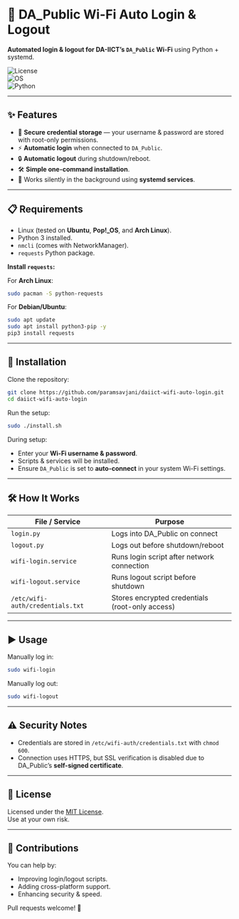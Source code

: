 # 📡 DA_Public Wi-Fi Auto Login & Logout  

**Automated login & logout for DA-IICT’s `DA_Public` Wi-Fi** using Python + systemd.  

![License](https://img.shields.io/badge/License-MIT-blue.svg)  
![OS](https://img.shields.io/badge/OS-Linux-green.svg)  
![Python](https://img.shields.io/badge/Python-3.x-yellow.svg)  

---

## ✨ Features

- 🔑 **Secure credential storage** — your username & password are stored with root-only permissions.  
- ⚡ **Automatic login** when connected to `DA_Public`.  
- 🔒 **Automatic logout** during shutdown/reboot.  
- 🛠 **Simple one-command installation**.  
- 📶 Works silently in the background using **systemd services**.  

---

## 📋 Requirements

- Linux (tested on **Ubuntu**, **Pop!_OS**, and **Arch Linux**).  
- Python 3 installed.  
- `nmcli` (comes with NetworkManager).  
- `requests` Python package.

**Install `requests`:**  

For **Arch Linux**:  

```bash
sudo pacman -S python-requests
```

For **Debian/Ubuntu**:  

```bash
sudo apt update
sudo apt install python3-pip -y
pip3 install requests
```

---

## 🚀 Installation

Clone the repository:

```bash
git clone https://github.com/paramsavjani/daiict-wifi-auto-login.git
cd daiict-wifi-auto-login
```

Run the setup:

```bash
sudo ./install.sh
```

During setup:  

- Enter your **Wi-Fi username & password**.  
- Scripts & services will be installed.  
- Ensure `DA_Public` is set to **auto-connect** in your system Wi-Fi settings.

---

## 🛠 How It Works

| File / Service            | Purpose |
|---------------------------|---------|
| `login.py`               | Logs into DA_Public on connect |
| `logout.py`              | Logs out before shutdown/reboot |
| `wifi-login.service`     | Runs login script after network connection |
| `wifi-logout.service`    | Runs logout script before shutdown |
| `/etc/wifi-auth/credentials.txt` | Stores encrypted credentials (root-only access) |

---

## ▶️ Usage

Manually log in:

```bash
sudo wifi-login
```

Manually log out:

```bash
sudo wifi-logout
```

---

## ⚠️ Security Notes

- Credentials are stored in `/etc/wifi-auth/credentials.txt` with `chmod 600`.  
- Connection uses HTTPS, but SSL verification is disabled due to DA_Public’s **self-signed certificate**.  

---

## 📜 License

Licensed under the [MIT License](LICENSE).  
Use at your own risk.

---

## 🙌 Contributions

You can help by:  

- Improving login/logout scripts.  
- Adding cross-platform support.  
- Enhancing security & speed.

Pull requests welcome! 🚀

